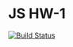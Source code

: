 <h1> JS HW-1</h1> 


[![Build Status](https://travis-ci.org/InnaLincoln/ECMA.svg?branch=master)](https://travis-ci.org/InnaLincoln/ECMA)


